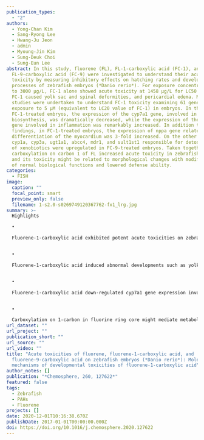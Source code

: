 ```yaml
---
publication_types:
  - "2"
authors:
  - Yong-Chan Kim
  - Sang-Ryong Lee
  - Hwang-Ju Jeon
  - admin
  - Myoung-Jin Kim
  - Sung-Deuk Choi
  - Sung-Eun Lee
abstract: In this study, fluorene (FL), FL-1-carboxylic acid (FC-1), and
  FL-9-carboxylic acid (FC-9) were investigated to understand their acute
  toxicity by measuring inhibitory effects on hatching rates and developmental
  processes of zebrafish embryos (*Danio rerio*). For exposure concentrations up
  to 3000 μg/L, FC-1 alone showed acute toxicity at 1458 μg/L for LC50 value.
  FC-1 caused yolk sac and spinal deformities, and pericardial edema. Molecular
  studies were undertaken to understand FC-1 toxicity examining 61 genes after
  exposure to 5 μM (equivalent to LC20 value of FC-1) in embryos. In the
  FC-1-treated embryos, the expression of the cyp7a1 gene, involved in bile acid
  biosynthesis, was dramatically decreased, while the expression of the Il-1β
  gene involved in inflammation was remarkably increased. In addition to these
  findings, in FC-1-treated embryos, the expression of nppa gene related to the
  differentiation of the myocardium was 3-fold increased. On the other hand,
  cyp1a, cyp3a, ugt1a1, abcc4, mdr1, and sult1st1 responsible for detoxification
  of xenobiotics were upregulated in FC-9-treated embryos. Taken together,
  carboxylation on carbon 1 of FL increased acute toxicity in zebrafish embryos,
  and its toxicity might be related to morphological changes with modification
  of normal biological functions and lowered defense ability.
categories:
  - FISH
image:
  caption: ""
  focal_point: smart
  preview_only: false
  filename: 1-s2.0-s0269749120367762-fx1_lrg.jpg
summary: >-
  Highlights

  •

  Fluorene-1-carboxylic acid exhibited potent acute toxicities on zebrafish embryos, including high mortality rate.


  •

  Fluorene-1-carboxylic acid induced abnormal developments such as yolk sac, spinal deformities, and pericardial edema.


  •

  Fluorene-1-carboxylic acid down-regulated cyp7a1 gene expression involved in bile acid biosynthesis.


  •

  Carboxylation on 1-carbon in fluorine ring core might mediate metabolic modifications when compared to fluorine.
url_dataset: ""
url_project: ""
publication_short: ""
url_source: ""
url_video: ""
title: "Acute toxicities of fluorene, fluorene-1-carboxylic acid, and
  fluorene-9-carboxylic acid on zebrafish embryos (*Danio rerio*): Molecular
  mechanisms of developmental toxicities of fluorene-1-carboxylic acid"
author_notes: []
publication: "*Chemosphere, 260, 127622*"
featured: false
tags:
  - Zebrafish
  - PAHs
  - Fluorene
projects: []
date: 2020-12-01T10:16:38.670Z
publishDate: 2017-01-01T00:00:00.000Z
doi: https://doi.org/10.1016/j.chemosphere.2020.127622
---
```

